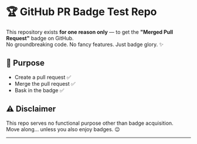 # 🏆 GitHub PR Badge Test Repo

This repository exists **for one reason only** — to get the **"Merged Pull Request"** badge on GitHub.  
No groundbreaking code. No fancy features. Just badge glory. ✨

## 📌 Purpose
- Create a pull request ✅
- Merge the pull request ✅
- Bask in the badge ✅

## ⚠ Disclaimer
This repo serves no functional purpose other than badge acquisition.  
Move along… unless you also enjoy badges. 😉

---
